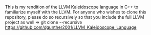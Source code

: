 This is my rendition of the LLVM Kaleidoscope language in C++ to familiarize myself with the LLVM.
For anyone who wishes to clone this repository, please do so recursively so that you include the full LLVM project as well
=> git clone --recursive https://github.com/dgunther2001/LLVM_Kaleidoscope_Language
